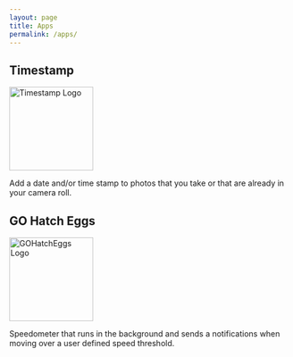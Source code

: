 ```yaml
---
layout: page
title: Apps
permalink: /apps/
---
```


## Timestamp
<a href="https://marcoc88.github.io/timestamp-landing-page/">
<img src="{{ site.baseurl }}/images/timestamplogo.png" alt="Timestamp Logo" class="center" width="150" height="150"/>
</a>

Add a date and/or time stamp to photos that you take or that are already in your camera roll.

## GO Hatch Eggs

<a href="https://itunes.apple.com/us/app/go-hatch-eggs/id1160596081?mt=8">
<img src="{{ site.baseurl }}/images/gohatcheggslogo.png" alt="GOHatchEggs Logo" class="center" width="150" height="150"/>
</a>

Speedometer that runs in the background and sends a notifications when moving over a user defined speed threshold.

